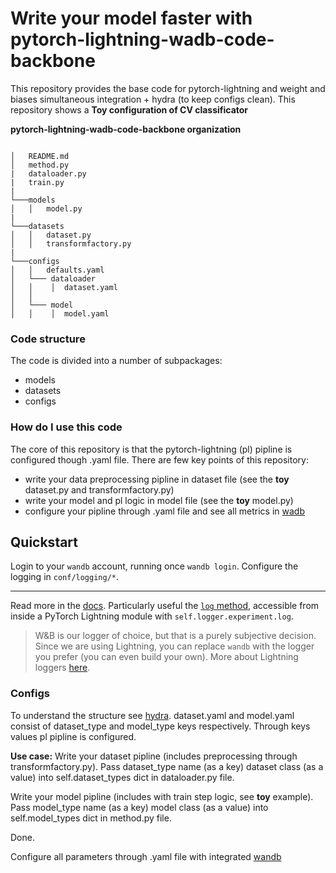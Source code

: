 # Write your model faster with pytorch-lightning-wadb-code-backbone
This repository provides the base code for pytorch-lightning and weight and biases simultaneous integration + hydra (to keep configs clean).
This repository shows a **Toy configuration of CV classificator**

**pytorch-lightning-wadb-code-backbone organization** 

```

│   README.md
│   method.py
|   dataloader.py
|   train.py
|
└───models
│   │   model.py
|
└───datasets
│   │   dataset.py
│   │   transformfactory.py
|
└───configs
│   │   defaults.yaml
│   └─── dataloader
│   │    │  dataset.yaml
│   │
│   └─── model
│   │    │  model.yaml
```

### Code structure ###
The code is divided into a number of subpackages:
- models
- datasets
- configs

### How do I use this code ###
The core of this repository is that the pytorch-lightning (pl) pipline is configured though .yaml file.
There are few key points of this repository:
- write your data preprocessing pipline in dataset file (see the **toy** dataset.py and transformfactory.py)
- write your model and pl logic in model file (see the **toy** model.py)
- configure your pipline through .yaml file and see all metrics in [wadb](https://docs.wandb.ai/)

## Quickstart

Login to your `wandb` account, running once `wandb login`.
Configure the logging in `conf/logging/*`.


---


Read more in the [docs](https://docs.wandb.ai/). Particularly useful the [`log` method](https://docs.wandb.ai/library/log), accessible from inside a PyTorch Lightning module with `self.logger.experiment.log`.

> W&B is our logger of choice, but that is a purely subjective decision. Since we are using Lightning, you can replace
`wandb` with the logger you prefer (you can even build your own).
 More about Lightning loggers [here](https://pytorch-lightning.readthedocs.io/en/latest/extensions/logging.html).
### Configs ###
To understand the structure see [hydra](https://hydra.cc/docs/tutorials/basic/your_first_app/config_groups/).
dataset.yaml and model.yaml consist of dataset_type and model_type keys respectively. Through keys values pl pipline is configured.

**Use case:**
Write your dataset pipline (includes preprocessing through transformfactory.py). Pass dataset_type name (as a key) dataset class (as a value) into self.dataset_types dict in dataloader.py file. 

Write your model pipline (includes with train step logic, see **toy** example). Pass model_type name (as a key) model class (as a value) into self.model_types dict in method.py file. 

Done. 

Configure all parameters through .yaml file with integrated [wandb](https://docs.wandb.ai/)
